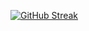 [![GitHub Streak](https://streak-stats.demolab.com/?user=ChaitanyaPanicker98&theme=maroongold&disable_animations=false&card_width=600)](https://git.io/streak-stats)
